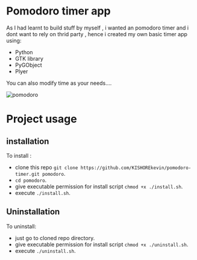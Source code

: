 # Pomodoro timer app
As I had learnt to build stuff by myself , i wanted an pomodoro timer and i dont want to rely on thrid party , hence i created my own basic timer app using:
* Python
* GTK library
* PyGObject
* Plyer
  
You can also modify time as your needs....

![pomodoro](https://github.com/user-attachments/assets/b8c63c8f-1139-429c-bec3-555992e0f32c)

# Project usage
## installation
To install :
* clone this repo `git clone https://github.com/KISHOREkevin/pomodoro-timer.git pomodoro`.
* `cd pomodoro`.
* give executable permission for install script `chmod +x ./install.sh`.
* execute `./install.sh`.

## Uninstallation
To uninstall:
* just go to cloned repo directory.
* give executable permission for install script `chmod +x ./uninstall.sh`.
* execute `./uninstall.sh`.
